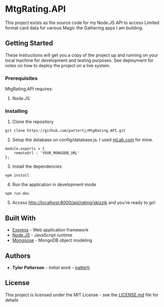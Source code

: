 # MtgRating.API

This project exists as the source code for my Node.JS API to access Limited format card data for various Magic the Gathering apps I am building.

## Getting Started

These instructions will get you a copy of the project up and running on your local machine for development and testing purposes. See deployment for notes on how to deploy the project on a live system.

### Prerequisites

MtgRating.API requires:

1. Node.JS

### Installing

1. Clone the repository
```
git clone https://github.com/pattertj/MtgRating.API.git
```

2. Setup the database on config/database.js. I used [mLab.com](mLab.com) for mine.
```
module.exports = {
    remoteUrl : 'YOUR_MONGODB_URL'
};
```

3. Install the dependencies
```
npm install
```

4. Run the application in development mode 
```
npm run dev
```

5. Access [http://localhost:8000/api/rating/skizzik](http://localhost:8000/api/rating/skizzik) and you're ready to go!

## Built With

* [Express](https://expressjs.com/) -  Web application framework
* [Node.JS](https://nodejs.org/en/) - JavaScript runtime
* [Mongoose](http://mongoosejs.com/) - MongoDB object modeling

## Authors

* **Tyler Patterson** - *Initial work* - [pattertj](https://github.com/pattertj)

## License

This project is licensed under the MIT License - see the [LICENSE.md](LICENSE.md) file for details
